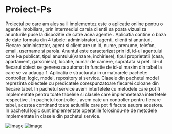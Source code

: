 # Proiect-Ps

Proiectul pe care am ales sa il implementez este o aplicatie online pentru o agentie imobiliara, prin intermediul careia clientii sa poata vizualiza anunturile puse la dispozitie de catre acea agentie . Aplicatia contine o baza de date formata din 4 tabele: administratori, agenti, clienti si anunturi. Fiecare administrator, agent si client are un id, nume, prenume, telefon, email, username si parola. Anuntul este caracterizat prin id, id-ul agentului care l-a publicat, tipul anuntului(vanzare, inchiriere), tipul proprietatii (casa, apartament, garsoniera), locatie, numar de camere, suprafata si pret. Id-ul fiecarui obiect se genereaza automat in functie de id-ul maxim din tabel la care se va adauga 1. Aplicatia e structurata in urmatoarele pachete: controller, logic, model, repository si service. Clasele din pachetul model reprezinta obiectele cu predicatele corespunzatoare fiecarei coloane din fiecare tabel. In pachetul service avem interfetele cu metodele  care pot fi implementate pentru toate tabelele si clasele care implemneteaza interfetele respective . In pachetul controller , avem cate un controller pentru fiecare tabel, acestea continand toate actiuniile care pot fi facute asupra acestora. In pachetul logic sunt implementate operatiile  folosindu-ne de  metodele implementate in clasele din pachetul service.

![image](https://user-images.githubusercontent.com/72441193/168189850-7e475fa6-5b56-4b9b-8096-25ff315212b9.png)
![image](https://user-images.githubusercontent.com/72441193/168190502-3c226d68-7e95-4446-9938-5ef609e5e7af.png)

